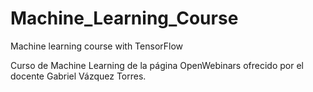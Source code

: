 # Machine_Learning_Course
Machine learning course with TensorFlow

Curso de Machine Learning de la página OpenWebinars ofrecido por el docente Gabriel Vázquez Torres.
